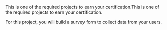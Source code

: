 This is one of the required projects to earn your certification.This is one of the required projects to earn your certification.

For this project, you will build a survey form to collect data from your users.
